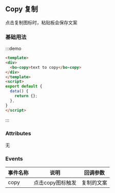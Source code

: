 ## Copy 复制

点击复制图标时，粘贴板会保存文案

### 基础用法

:::demo
```html
<template>
<div>
  <bo-copy>text to copy</bo-copy>
</div>
</template>
<script>
export default {
  data() {
    return {};
  },
}
</script>
```
:::

### Attributes
无

### Events
| 事件名称      | 说明    | 回调参数      |
|---------- |-------- |---------- |
| copy | 点击copy图标触发 | 复制的文案 |
